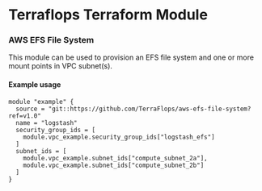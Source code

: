 # Terraflops Terraform Module
 
### AWS EFS File System

This module can be used to provision an EFS file system and one or more
mount points in VPC subnet(s).

#### Example usage

```hcl-terraform
module "example" {
  source = "git::https://github.com/TerraFlops/aws-efs-file-system?ref=v1.0"
  name = "logstash"
  security_group_ids = [
    module.vpc_example.security_group_ids["logstash_efs"]
  ]
  subnet_ids = [
    module.vpc_example.subnet_ids["compute_subnet_2a"],
    module.vpc_example.subnet_ids["compute_subnet_2b"]
  ]
}
```
